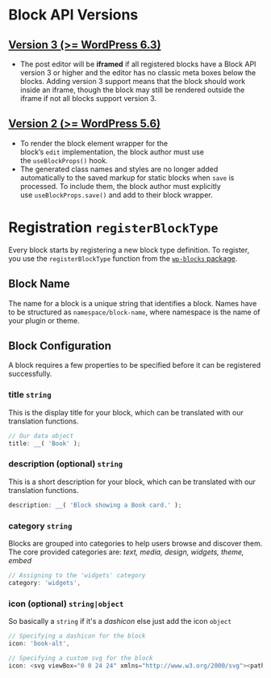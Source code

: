 # Block API Versions
## [Version 3 (>= WordPress 6.3)](https://developer.wordpress.org/block-editor/reference-guides/block-api/block-api-versions/#version-3-wordpress-6-3)

- The post editor will be **iframed** if all registered blocks have a Block API version 3 or higher and the editor has no classic meta boxes below the blocks. Adding version 3 support means that the block should work inside an iframe, though the block may still be rendered outside the iframe if not all blocks support version 3.

## [Version 2 (>= WordPress 5.6)](https://developer.wordpress.org/block-editor/reference-guides/block-api/block-api-versions/#version-2-wordpress-5-6)

- To render the block element wrapper for the block’s `edit` implementation, the block author must use the `useBlockProps()` hook.
- The generated class names and styles are no longer added automatically to the saved markup for static blocks when `save` is processed. To include them, the block author must explicitly use `useBlockProps.save()` and add to their block wrapper.

# Registration `registerBlockType`
Every block starts by registering a new block type definition. To register, you use the `registerBlockType` function from the [`wp-blocks` package](https://developer.wordpress.org/block-editor/reference-guide/packages/packages-blocks/#registerBlockType).
## Block Name
The name for a block is a unique string that identifies a block. Names have to be structured as `namespace/block-name`, where namespace is the name of your plugin or theme.

## Block Configuration
A block requires a few properties to be specified before it can be registered successfully.

### title `string`
This is the display title for your block, which can be translated with our translation functions.

```js
// Our data object
title: __( 'Book' );
```
### description (optional) `string`
This is a short description for your block, which can be translated with our translation functions.

```js
description: __( 'Block showing a Book card.' );
```

### category  `string`
Blocks are grouped into categories to help users browse and discover them.
The core provided categories are:
*text, media, design, widgets, theme, embed*

```js
// Assigning to the 'widgets' category
category: 'widgets',
```

### icon (optional) `string|object`

So basically a `string` if it's a *dashicon* else just add the icon `object`

```js
// Specifying a dashicon for the block
icon: 'book-alt',

// Specifying a custom svg for the block
icon: <svg viewBox="0 0 24 24" xmlns="http://www.w3.org/2000/svg"><path fill="none" d="M0 0h24v24H0V0z" /><path d="M19 13H5v-2h14v2z" /></svg>,
```

